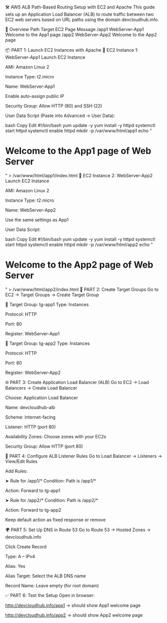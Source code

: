 🛠️ AWS ALB Path-Based Routing Setup with EC2 and Apache
This guide sets up an Application Load Balancer (ALB) to route traffic between two EC2 web servers based on URL paths using the domain devcloudhub.info.

📌 Overview
Path	Target EC2	Page Message
/app1	WebServer-App1	Welcome to the App1 page
/app2	WebServer-App2	Welcome to the App2 page

📦 PART 1: Launch EC2 Instances with Apache
🔹 EC2 Instance 1: WebServer-App1
Launch EC2 Instance

AMI: Amazon Linux 2

Instance Type: t2.micro

Name: WebServer-App1

Enable auto-assign public IP

Security Group: Allow HTTP (80) and SSH (22)

User Data Script (Paste into Advanced → User Data):

bash
Copy
Edit
#!/bin/bash
yum update -y
yum install -y httpd
systemctl start httpd 
systemctl enable httpd
mkdir -p /var/www/html/app1
echo "<h1> Welcome to the App1 page of Web Server </h1>" > /var/www/html/app1/index.html
🔹 EC2 Instance 2: WebServer-App2
Launch EC2 Instance

AMI: Amazon Linux 2

Instance Type: t2.micro

Name: WebServer-App2

Use the same settings as App1

User Data Script:

bash
Copy
Edit
#!/bin/bash
yum update -y
yum install -y httpd
systemctl start httpd 
systemctl enable httpd
mkdir -p /var/www/html/app2
echo "<h1> Welcome to the App2 page of Web Server </h1>" > /var/www/html/app2/index.html
🎯 PART 2: Create Target Groups
Go to EC2 → Target Groups → Create Target Group

🔸 Target Group: tg-app1
Type: Instances

Protocol: HTTP

Port: 80

Register: WebServer-App1

🔸 Target Group: tg-app2
Type: Instances

Protocol: HTTP

Port: 80

Register: WebServer-App2

🌐 PART 3: Create Application Load Balancer (ALB)
Go to EC2 → Load Balancers → Create Load Balancer

Choose: Application Load Balancer

Name: devcloudhub-alb

Scheme: Internet-facing

Listener: HTTP (port 80)

Availability Zones: Choose zones with your EC2s

Security Group: Allow HTTP (port 80)

🔀 PART 4: Configure ALB Listener Rules
Go to Load Balancer → Listeners → View/Edit Rules

Add Rules:

➤ Rule for /app1/*
Condition: Path is /app1/*

Action: Forward to tg-app1

➤ Rule for /app2/*
Condition: Path is /app2/*

Action: Forward to tg-app2

Keep default action as fixed response or remove

🌍 PART 5: Set Up DNS in Route 53
Go to Route 53 → Hosted Zones → devcloudhub.info

Click Create Record

Type: A – IPv4

Alias: Yes

Alias Target: Select the ALB DNS name

Record Name: Leave empty (for root domain)

✅ PART 6: Test the Setup
Open in browser:

http://devcloudhub.info/app1 → should show App1 welcome page

http://devcloudhub.info/app2 → should show App2 welcome page